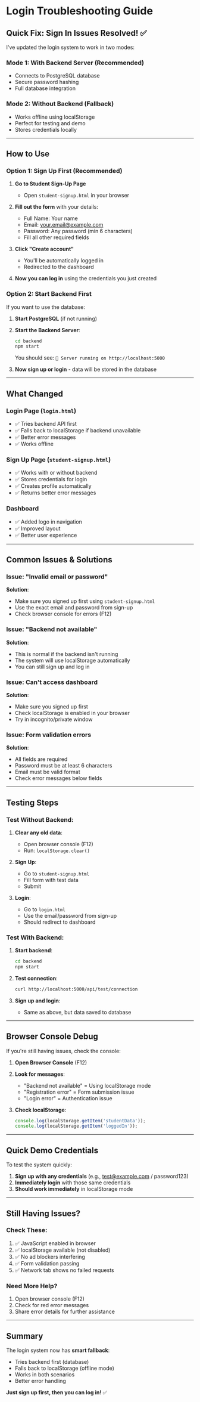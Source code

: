 # Login Troubleshooting Guide

## Quick Fix: Sign In Issues Resolved! ✅

I've updated the login system to work in two modes:

### Mode 1: With Backend Server (Recommended)
- Connects to PostgreSQL database
- Secure password hashing
- Full database integration

### Mode 2: Without Backend (Fallback)
- Works offline using localStorage
- Perfect for testing and demo
- Stores credentials locally

---

## How to Use

### Option 1: Sign Up First (Recommended)

1. **Go to Student Sign-Up Page**
   - Open `student-signup.html` in your browser

2. **Fill out the form** with your details:
   - Full Name: Your name
   - Email: your.email@example.com
   - Password: Any password (min 6 characters)
   - Fill all other required fields

3. **Click "Create account"**
   - You'll be automatically logged in
   - Redirected to the dashboard

4. **Now you can log in** using the credentials you just created

### Option 2: Start Backend First

If you want to use the database:

1. **Start PostgreSQL** (if not running)

2. **Start the Backend Server**:
   ```bash
   cd backend
   npm start
   ```
   You should see: `🚀 Server running on http://localhost:5000`

3. **Now sign up or login** - data will be stored in the database

---

## What Changed

### Login Page (`login.html`)
- ✅ Tries backend API first
- ✅ Falls back to localStorage if backend unavailable
- ✅ Better error messages
- ✅ Works offline

### Sign Up Page (`student-signup.html`)
- ✅ Works with or without backend
- ✅ Stores credentials for login
- ✅ Creates profile automatically
- ✅ Returns better error messages

### Dashboard
- ✅ Added logo in navigation
- ✅ Improved layout
- ✅ Better user experience

---

## Common Issues & Solutions

### Issue: "Invalid email or password"
**Solution**: 
- Make sure you signed up first using `student-signup.html`
- Use the exact email and password from sign-up
- Check browser console for errors (F12)

### Issue: "Backend not available"
**Solution**: 
- This is normal if the backend isn't running
- The system will use localStorage automatically
- You can still sign up and log in

### Issue: Can't access dashboard
**Solution**: 
- Make sure you signed up first
- Check localStorage is enabled in your browser
- Try in incognito/private window

### Issue: Form validation errors
**Solution**: 
- All fields are required
- Password must be at least 6 characters
- Email must be valid format
- Check error messages below fields

---

## Testing Steps

### Test Without Backend:

1. **Clear any old data**:
   - Open browser console (F12)
   - Run: `localStorage.clear()`

2. **Sign Up**:
   - Go to `student-signup.html`
   - Fill form with test data
   - Submit

3. **Login**:
   - Go to `login.html`
   - Use the email/password from sign-up
   - Should redirect to dashboard

### Test With Backend:

1. **Start backend**:
   ```bash
   cd backend
   npm start
   ```

2. **Test connection**:
   ```bash
   curl http://localhost:5000/api/test/connection
   ```

3. **Sign up and login**:
   - Same as above, but data saved to database

---

## Browser Console Debug

If you're still having issues, check the console:

1. **Open Browser Console** (F12)

2. **Look for messages**:
   - "Backend not available" = Using localStorage mode
   - "Registration error" = Form submission issue
   - "Login error" = Authentication issue

3. **Check localStorage**:
   ```javascript
   console.log(localStorage.getItem('studentData'));
   console.log(localStorage.getItem('loggedIn'));
   ```

---

## Quick Demo Credentials

To test the system quickly:

1. **Sign up with any credentials** (e.g., test@example.com / password123)
2. **Immediately login** with those same credentials
3. **Should work immediately** in localStorage mode

---

## Still Having Issues?

### Check These:

1. ✅ JavaScript enabled in browser
2. ✅ localStorage available (not disabled)
3. ✅ No ad blockers interfering
4. ✅ Form validation passing
5. ✅ Network tab shows no failed requests

### Need More Help?

1. Open browser console (F12)
2. Check for red error messages
3. Share error details for further assistance

---

## Summary

The login system now has **smart fallback**:
- Tries backend first (database)
- Falls back to localStorage (offline mode)
- Works in both scenarios
- Better error handling

**Just sign up first, then you can log in!** ✅

